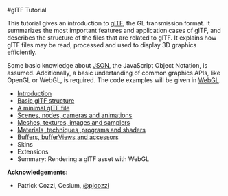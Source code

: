 #glTF Tutorial

This tutorial gives an introduction to [glTF](https://www.khronos.org/gltf), the GL transmission format. It summarizes the most important features and application cases of glTF, and describes the structure of the files that are related to glTF. It explains how glTF files may be read, processed and used to display 3D graphics efficiently.

Some basic knowledge about [JSON](http://json.org/), the JavaScript Object Notation, is assumed. Additionally, a basic undertanding of common graphics APIs, like OpenGL or WebGL, is required. The code examples will be given in [WebGL](https://www.khronos.org/webgl/).

- [Introduction](gltfTutorial_001_Introduction.md)
- [Basic glTF structure](gltfTutorial_002_BasicGltfStructure.md)
- [A minimal glTF file](gltfTutorial_003_MinimalGltfFile.md)
- [Scenes, nodes, cameras and animations](gltfTutorial_004_ScenesNodesCamerasAnimations.md)
- [Meshes, textures, images and samplers](gltfTutorial_005_MeshesTexturesImagesSamplers.md)
- [Materials, techniques, programs and shaders](gltfTutorial_006_MaterialsTechniquesProgramsShaders.md)
- [Buffers, bufferViews and accessors](gltfTutorial_007_BuffersBufferViewsAccessors.md)
- Skins
- Extensions
- Summary: Rendering a glTF asset with WebGL



**Acknowledgements:**

- Patrick Cozzi, Cesium, [@pjcozzi](https://twitter.com/pjcozzi)
